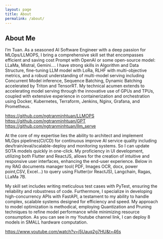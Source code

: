 ```yaml
---
layout: page
title: About
permalink: /about/
---
```


## About Me

I’m Tuan. As a seasoned AI Software Engineer with a deep passion for MLOps/LLMOPS, I bring a comprehensive skill set that encompasses efficient and saving cost Prompt with OpenAI or some open-source model: LLaMa, Mistral, Gemini.... I have strong skills in Algorithm and Data Structure, fine-tuning LLM model with LoRa, RLHF with multi-objective metrics, and a robust understanding of multi-model serving including Concurrent Model inference, Sequence Batching, Dynamic Batching accelerated by Triton and TensorRT. My technical acumen extends to accelerating model serving through the innovative use of GPUs and TPUs, coupled with extensive experience in containerization and orchestration using Docker, Kubernetes, Terraform, Jenkins, Nginx, Grafana, and Prometheus.

https://github.com/ngtranminhtuan/LLMOPS
https://github.com/ngtranminhtuan/GPT
https://github.com/ngtranminhtuan/llm_serve

At the core of my expertise lies the ability to architect and implement MLOps pipelines(CI/CD) for continuous improve AI service quality including dev/train/eval/scalable-deploy and monitoring systems. So I can update SOTA models quickly in one-click. My proficiency in UI development, utilizing both Flutter and ReactJS, allows for the creation of intuitive and responsive user interfaces, enhancing the end-user experience. Below in my RAG documents manager tool( PDF, Images OCR, docx, power point,CSV, Excel...) to query using Flutter(or ReactJS), Langchain, Ragas, LLaMa 7B.

My skill set includes writing meticulous test cases with PyTest, ensuring the reliability and robustness of code. Furthermore, I specialize in developing high-concurrency APIs with FastAPI, a testament to my ability to handle complex, scalable systems designed for efficiency and speed. My approach to model optimization is methodical, employing Quantization and Pruning techniques to refine model performance while minimizing resource consumption. As you can see in my Youtube channel link, I can deploy 8 models in SMALL hardware computation.

https://www.youtube.com/watch?v=j5Uauq2g7HU&t=46s
